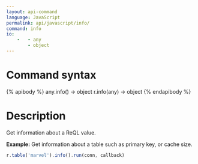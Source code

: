 ```yaml
---
layout: api-command
language: JavaScript
permalink: api/javascript/info/
command: info
io:
    -   - any
        - object
---
```


# Command syntax #

{% apibody %}
any.info() &rarr; object
r.info(any) &rarr; object
{% endapibody %}

# Description #

Get information about a ReQL value.

__Example:__ Get information about a table such as primary key, or cache size.

```js
r.table('marvel').info().run(conn, callback)
```
